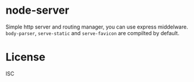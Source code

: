 # node-server
Simple http server and routing manager,
you can use express middelware.
`body-parser`, `serve-static` and `serve-favicon` are compilted by default.

# License

ISC